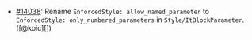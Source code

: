* [#14038](https://github.com/rubocop/rubocop/pull/14038): Rename `EnforcedStyle: allow_named_parameter` to `EnforcedStyle: only_numbered_parameters` in `Style/ItBlockParameter`. ([@koic][])
